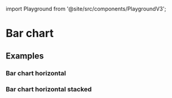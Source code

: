 import Playground from '@site/src/components/PlaygroundV3';

# Bar chart

## Examples

### Bar chart horizontal

<Playground
height="40rem"
name="echarts-bar-simple"
noMargin
examplesByName>
</Playground>

### Bar chart horizontal stacked

<Playground
height="40rem"
name="echarts-bar-horizontal-stacked"
noMargin
examplesByName>
</Playground>



